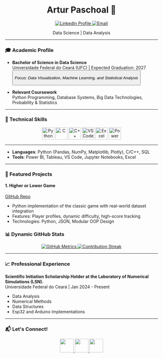 <div align="center">
  <h1>Artur Paschoal 👋</h1>
  <p>
    <a href="https://www.linkedin.com/in/artur-paschoal-18295627b/" target="_blank">
      <img src="https://img.shields.io/badge/LinkedIn-Data_Science_Student-blue?style=flat&logo=linkedin" alt="LinkedIn Profile">
    </a>
    <a href="mailto:paschoal.artur@alu.ufc.br">
      <img src="https://img.shields.io/badge/Gmail-Contact-red?style=flat&logo=gmail" alt="Email">
    </a>
  </p>
  <p>Data Science | Data Analysis</p>
</div>

---

### 🎓 Academic Profile
- **Bachelor of Science in Data Science**  
  Universidade Federal do Ceará (UFC) | Expected Graduation: 2027 <button class="citation-flag" data-index="1">  
  *Focus: Data Visualization, Machine Learning, and Statistical Analysis*

- **Relevant Coursework**  
  Python Programming, Database Systems, Big Data Technologies, Probability & Statistics

---

### 🚀 Technical Skills
<div align="center">
<img src="https://cdn.jsdelivr.net/gh/devicons/devicon/icons/python/python-original.svg" height="40" alt="Python" />
<img src="https://cdn.jsdelivr.net/gh/devicons/devicon/icons/c/c-original.svg" height="40" alt="C" />
<img src="https://cdn.jsdelivr.net/gh/devicons/devicon/icons/cplusplus/cplusplus-original.svg" height="40" alt="C++" />
<img src="https://cdn.jsdelivr.net/gh/devicons/devicon/icons/vscode/vscode-original.svg" height="40" alt="VS Code" />
<img src="https://img.icons8.com/color/48/000000/microsoft-excel-2019--v1.png" height="40" alt="Excel" />
<img src="https://img.icons8.com/color/48/000000/power-bi.png" height="40" alt="Power BI" />
</div>

--- 

- **Languages**: Python (Pandas, NumPy, Matplotlib, Plotly), C/C++, SQL  
- **Tools**: Power BI, Tableau, VS Code, Jupyter Notebooks, Excel

---

### 🌟 Featured Projects
#### 1. **Higher or Lower Game**  
[GitHub Repo](https://github.com/paschoal-artur/HigherOrLower)  
- Python implementation of the classic game with real-world dataset integration  
- Features: Player profiles, dynamic difficulty, high-score tracking  
- Technologies: Python, JSON, Modular OOP Design  

### 📊 Dynamic GitHub Stats
<div align="center">
  <a href="https://github.com/paschoal-artur">
    <img src="https://github-readme-stats.vercel.app/api?username=paschoal-artur&show_icons=true&theme=radical&include_all_commits=true" alt="GitHub Metrics" />
  </a>
  <a href="https://github.com/paschoal-artur">
    <img src="https://github-readme-streak-stats.herokuapp.com/?user=paschoal-artur&theme=radical&date_format=j%20M%5C%20Y" alt="Contribution Streak" />
  </a>
</div>

---

### 📈 Professional Experience
**Scientific Initiation Scholarship Holder at the Laboratory of Numerical Simulations (LSN).**  
Universidade Federal do Ceará | Jan 2024 - Present  
- Data Analysis
- Numerical Methods
- Data Structures
- Esp32 and Arduino Implementations

---

### 📬 Let's Connect!
<div align="center">
  <a href="www.linkedin.com/in/paschoal-artur">
    <img src="https://raw.githubusercontent.com/maurodesouza/profile-readme-generator/master/src/assets/icons/social/linkedin/default.svg" width="45" />
  </a>
  <a href="mailto:paschoal.artur@alu.ufc.br">
    <img src="https://raw.githubusercontent.com/maurodesouza/profile-readme-generator/master/src/assets/icons/social/gmail/default.svg" width="45" />
  </a>
  <a href="https://www.instagram.com/arturpasc.s/">
    <img src="https://raw.githubusercontent.com/maurodesouza/profile-readme-generator/master/src/assets/icons/social/instagram/default.svg" width="45" />
  </a>
</div>

